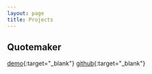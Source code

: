 ```yaml
---
layout: page
title: Projects
---
```



## Quotemaker

[demo](https://floating-everglades-32762.herokuapp.com/ "Quotemaker demo"){:target="_blank"} [github](https://github.com/emilyforst/quotemaker "Quotemaker github"){:target="_blank"}





